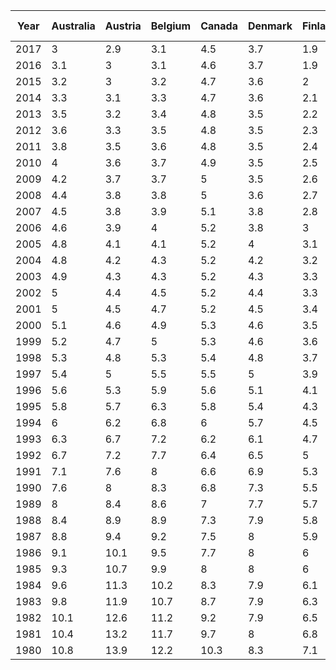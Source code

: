 | Year | Australia | Austria | Belgium | Canada | Denmark | Finland | France | Germany | Ireland | Israel | Italy | Japan | Netherlands | New Zealand | Norway | Poland | Portugal | Singapore | Republic of Korea | Spain | Sweden | Switzerland | United Kingdom | United States |
| --- | --- | --- | --- | --- | --- | --- | --- | --- | --- | --- | --- | --- | --- | --- | --- | --- | --- | --- | --- | --- | --- | --- | --- | --- |
| 2017 | 3 | 2.9 | 3.1 | 4.5 | 3.7 | 1.9 | 3.5 | 3.1 | 3 | 2.9 | 2.9 | 1.9 | 3.3 | 4.4 | 2.1 | 4 | 3.1 | 2.2 | 2.8 | 2.6 | 2.3 | 3.7 | 3.7 | 5.7 |
| 2016 | 3.1 | 3 | 3.1 | 4.6 | 3.7 | 1.9 | 3.5 | 3.2 | 3 | 2.9 | 2.9 | 1.9 | 3.4 | 4.5 | 2.1 | 4.1 | 3.1 | 2.2 | 2.9 | 2.6 | 2.4 | 3.8 | 3.7 | 5.7 |
| 2015 | 3.2 | 3 | 3.2 | 4.7 | 3.6 | 2 | 3.5 | 3.3 | 3.1 | 3 | 3 | 2.1 | 3.4 | 4.6 | 2.2 | 4.2 | 3 | 2.1 | 3 | 2.7 | 2.4 | 3.8 | 3.8 | 5.8 |
| 2014 | 3.3 | 3.1 | 3.3 | 4.7 | 3.6 | 2.1 | 3.4 | 3.3 | 3.2 | 3.2 | 3 | 2.1 | 3.5 | 4.7 | 2.3 | 4.3 | 3 | 2.1 | 3.1 | 2.8 | 2.4 | 3.8 | 3.8 | 5.9 |
| 2013 | 3.5 | 3.2 | 3.4 | 4.8 | 3.5 | 2.2 | 3.4 | 3.3 | 3.3 | 3.3 | 3.1 | 2.1 | 3.5 | 4.9 | 2.3 | 4.5 | 3 | 2.1 | 3.2 | 2.9 | 2.4 | 3.8 | 3.9 | 6 |
| 2012 | 3.6 | 3.3 | 3.5 | 4.8 | 3.5 | 2.3 | 3.4 | 3.3 | 3.4 | 3.4 | 3.2 | 2.2 | 3.6 | 5 | 2.4 | 4.6 | 3 | 2.2 | 3.3 | 3 | 2.5 | 3.9 | 4.1 | 6.1 |
| 2011 | 3.8 | 3.5 | 3.6 | 4.8 | 3.5 | 2.4 | 3.5 | 3.4 | 3.4 | 3.5 | 3.3 | 2.4 | 3.6 | 5 | 2.5 | 4.8 | 3.1 | 2.2 | 3.4 | 3.1 | 2.5 | 3.9 | 4.2 | 6.1 |
| 2010 | 4 | 3.6 | 3.7 | 4.9 | 3.5 | 2.5 | 3.5 | 3.5 | 3.5 | 3.7 | 3.4 | 2.4 | 3.7 | 5.1 | 2.6 | 5.2 | 3.1 | 2.2 | 3.5 | 3.1 | 2.5 | 3.9 | 4.4 | 6.2 |
| 2009 | 4.2 | 3.7 | 3.7 | 5 | 3.5 | 2.6 | 3.5 | 3.6 | 3.6 | 3.8 | 3.4 | 2.4 | 3.8 | 5.2 | 2.7 | 5.4 | 3.2 | 2.2 | 3.7 | 3.3 | 2.6 | 4 | 4.6 | 6.4 |
| 2008 | 4.4 | 3.8 | 3.8 | 5 | 3.6 | 2.7 | 3.6 | 3.6 | 3.7 | 3.9 | 3.5 | 2.5 | 4 | 5.3 | 2.8 | 5.8 | 3.2 | 2.2 | 3.9 | 3.4 | 2.6 | 4 | 4.8 | 6.5 |
| 2007 | 4.5 | 3.8 | 3.9 | 5.1 | 3.8 | 2.8 | 3.6 | 3.7 | 3.9 | 4.1 | 3.6 | 2.6 | 4.1 | 5.3 | 3 | 6 | 3.3 | 2.3 | 4.1 | 3.6 | 2.7 | 4.1 | 4.9 | 6.5 |
| 2006 | 4.6 | 3.9 | 4 | 5.2 | 3.8 | 3 | 3.7 | 3.8 | 4 | 4.3 | 3.7 | 2.7 | 4.3 | 5.4 | 3.2 | 6.3 | 3.4 | 2.3 | 4.4 | 3.7 | 2.8 | 4.2 | 5 | 6.7 |
| 2005 | 4.8 | 4.1 | 4.1 | 5.2 | 4 | 3.1 | 3.8 | 3.9 | 4.4 | 4.5 | 3.8 | 2.8 | 4.4 | 5.4 | 3.2 | 6.6 | 3.7 | 2.3 | 4.7 | 3.8 | 3 | 4.3 | 5.1 | 6.8 |
| 2004 | 4.8 | 4.2 | 4.3 | 5.2 | 4.2 | 3.2 | 3.9 | 4 | 4.7 | 4.7 | 3.9 | 2.8 | 4.6 | 5.5 | 3.4 | 6.7 | 4 | 2.3 | 5.1 | 4 | 3.1 | 4.4 | 5.3 | 6.9 |
| 2003 | 4.9 | 4.3 | 4.3 | 5.2 | 4.3 | 3.3 | 4 | 4.1 | 5 | 4.9 | 4.1 | 2.9 | 4.8 | 5.7 | 3.6 | 7 | 4.3 | 2.5 | 5.4 | 4 | 3.2 | 4.5 | 5.3 | 6.8 |
| 2002 | 5 | 4.4 | 4.5 | 5.2 | 4.4 | 3.3 | 4.2 | 4.2 | 5.4 | 5.2 | 4.3 | 3 | 4.9 | 5.8 | 3.6 | 7.3 | 4.7 | 2.7 | 5.7 | 4.2 | 3.3 | 4.6 | 5.3 | 6.9 |
| 2001 | 5 | 4.5 | 4.7 | 5.2 | 4.5 | 3.4 | 4.3 | 4.3 | 5.8 | 5.4 | 4.5 | 3.1 | 5 | 5.9 | 3.8 | 7.6 | 5.2 | 2.8 | 6.1 | 4.3 | 3.4 | 4.6 | 5.4 | 7 |
| 2000 | 5.1 | 4.6 | 4.9 | 5.3 | 4.6 | 3.5 | 4.4 | 4.4 | 6 | 5.6 | 4.7 | 3.3 | 5.1 | 6.1 | 4 | 8.1 | 5.5 | 3 | 6.4 | 4.3 | 3.4 | 4.7 | 5.5 | 7.1 |
| 1999 | 5.2 | 4.7 | 5 | 5.3 | 4.6 | 3.6 | 4.5 | 4.5 | 6.1 | 5.9 | 5 | 3.4 | 5.2 | 6.2 | 4 | 8.6 | 5.9 | 3.2 | 6.8 | 4.5 | 3.4 | 4.7 | 5.7 | 7.2 |
| 1998 | 5.3 | 4.8 | 5.3 | 5.4 | 4.8 | 3.7 | 4.6 | 4.6 | 6.1 | 6.1 | 5.3 | 3.6 | 5.3 | 6.4 | 4.1 | 9.4 | 6.3 | 3.4 | 7.2 | 4.6 | 3.5 | 4.8 | 5.8 | 7.3 |
| 1997 | 5.4 | 5 | 5.5 | 5.5 | 5 | 3.9 | 4.8 | 4.8 | 6.1 | 6.4 | 5.6 | 3.8 | 5.4 | 6.7 | 4.2 | 10.4 | 6.6 | 3.6 | 7.7 | 4.9 | 3.6 | 4.9 | 5.9 | 7.5 |
| 1996 | 5.6 | 5.3 | 5.9 | 5.6 | 5.1 | 4.1 | 5 | 5.1 | 6.1 | 6.7 | 6 | 4 | 5.5 | 6.9 | 4.4 | 11.6 | 7 | 3.8 | 8.3 | 5.1 | 3.8 | 5 | 5.9 | 7.7 |
| 1995 | 5.8 | 5.7 | 6.3 | 5.8 | 5.4 | 4.3 | 5.4 | 5.3 | 6.1 | 7.2 | 6.4 | 4.1 | 5.7 | 7.1 | 4.6 | 12.5 | 7.4 | 3.9 | 8.9 | 5.5 | 4 | 5.2 | 6.1 | 8 |
| 1994 | 6 | 6.2 | 6.8 | 6 | 5.7 | 4.5 | 5.8 | 5.5 | 6.2 | 7.6 | 6.8 | 4.2 | 5.9 | 7.5 | 4.9 | 13.3 | 8.1 | 4.2 | 9.6 | 6 | 4.4 | 5.5 | 6.3 | 8.2 |
| 1993 | 6.3 | 6.7 | 7.2 | 6.2 | 6.1 | 4.7 | 6.2 | 5.9 | 6.4 | 8.1 | 7.3 | 4.4 | 6.1 | 7.8 | 5.3 | 14 | 8.8 | 4.6 | 10.4 | 6.4 | 4.8 | 5.8 | 6.5 | 8.5 |
| 1992 | 6.7 | 7.2 | 7.7 | 6.4 | 6.5 | 5 | 6.7 | 6.2 | 6.8 | 8.7 | 7.7 | 4.4 | 6.3 | 8.2 | 5.8 | 14.4 | 9.7 | 5 | 11.3 | 6.8 | 5.2 | 6.1 | 7 | 8.8 |
| 1991 | 7.1 | 7.6 | 8 | 6.6 | 6.9 | 5.3 | 7.1 | 6.5 | 7.2 | 9.2 | 8.1 | 4.5 | 6.6 | 8.7 | 6.4 | 14.8 | 10.6 | 5.5 | 12.2 | 7.1 | 5.5 | 6.4 | 7.4 | 9.1 |
| 1990 | 7.6 | 8 | 8.3 | 6.8 | 7.3 | 5.5 | 7.4 | 7 | 7.7 | 9.7 | 8.4 | 4.6 | 6.8 | 9.2 | 7 | 15.1 | 11.5 | 6.2 | 13.3 | 7.5 | 5.9 | 6.6 | 7.9 | 9.4 |
| 1989 | 8 | 8.4 | 8.6 | 7 | 7.7 | 5.7 | 7.7 | 7.4 | 8 | 10.1 | 8.7 | 4.7 | 7.1 | 9.7 | 7.5 | 15.6 | 12.5 | 6.7 | 14.5 | 7.7 | 6.1 | 6.8 | 8.4 | 9.7 |
| 1988 | 8.4 | 8.9 | 8.9 | 7.3 | 7.9 | 5.8 | 7.9 | 7.8 | 8.3 | 10.4 | 9 | 4.8 | 7.3 | 10.2 | 7.9 | 16 | 13.5 | 7.3 | 15.8 | 8.1 | 6.1 | 7 | 8.9 | 10 |
| 1987 | 8.8 | 9.4 | 9.2 | 7.5 | 8 | 5.9 | 8.1 | 8.2 | 8.5 | 11 | 9.4 | 5 | 7.5 | 10.6 | 8.2 | 16.6 | 14.5 | 7.9 | 17.3 | 8.4 | 6.2 | 7.1 | 9.2 | 10.1 |
| 1986 | 9.1 | 10.1 | 9.5 | 7.7 | 8 | 6 | 8.3 | 8.8 | 8.7 | 11.5 | 9.9 | 5.2 | 7.7 | 11 | 8.3 | 17.2 | 15.5 | 8.4 | 18.9 | 8.8 | 6.3 | 7.2 | 9.5 | 10.4 |
| 1985 | 9.3 | 10.7 | 9.9 | 8 | 8 | 6 | 8.5 | 9.2 | 8.9 | 12.1 | 10.5 | 5.5 | 7.9 | 11.3 | 8.3 | 17.8 | 16.5 | 8.8 | 20.6 | 9.2 | 6.4 | 7.3 | 9.7 | 10.6 |
| 1984 | 9.6 | 11.3 | 10.2 | 8.3 | 7.9 | 6.1 | 8.8 | 9.8 | 9.3 | 12.8 | 11.2 | 5.8 | 8.1 | 11.5 | 8.2 | 18.6 | 17.6 | 9.4 | 22.4 | 9.6 | 6.5 | 7.4 | 10 | 10.9 |
| 1983 | 9.8 | 11.9 | 10.7 | 8.7 | 7.9 | 6.3 | 9.1 | 10.4 | 9.8 | 13.4 | 11.9 | 6.2 | 8.2 | 11.9 | 8.1 | 19.2 | 18.7 | 10 | 24.2 | 10.1 | 6.6 | 7.6 | 10.4 | 11.3 |
| 1982 | 10.1 | 12.6 | 11.2 | 9.2 | 7.9 | 6.5 | 9.5 | 11 | 10.4 | 14 | 12.6 | 6.6 | 8.4 | 12.1 | 8 | 20 | 19.9 | 10.7 | 26 | 10.7 | 6.8 | 7.8 | 10.8 | 11.7 |
| 1981 | 10.4 | 13.2 | 11.7 | 9.7 | 8 | 6.8 | 9.8 | 11.8 | 11.1 | 14.6 | 13.4 | 7 | 8.6 | 12.4 | 8 | 20.5 | 21.2 | 11.4 | 27.8 | 11.3 | 6.9 | 8 | 11.4 | 12.1 |
| 1980 | 10.8 | 13.9 | 12.2 | 10.3 | 8.3 | 7.1 | 10.2 | 12.6 | 12 | 15.4 | 14.2 | 7.4 | 8.8 | 12.7 | 8.2 | 21.1 | 22.8 | 12 | 29.5 | 12.4 | 7.1 | 8.4 | 12 | 12.6 |
